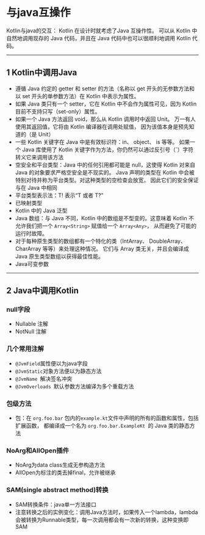 #  与java互操作

Kotlin与java的交互： Kotlin 在设计时就考虑了Java 互操作性。
可以从 Kotlin 中自然地调用现存的 Java 代码，并且在 Java 代码中也可以很顺利地调用 Kotlin 代码。

---
## 1 Kotlin中调用Java

- 遵循 Java 约定的 getter 和 setter 的方法（名称以 get 开头的无参数方法和以 set 开头的单参数方法）在 Kotlin 中表示为属性。
- 如果 Java 类只有一个 setter，它在 Kotlin 中不会作为属性可见，因为 Kotlin 目前不支持只写（set-only）属性。
- 如果一个 Java 方法返回 void，那么从 Kotlin 调用时中返回 Unit。 万一有人使用其返回值，它将由 Kotlin 编译器在调用处赋值， 因为该值本身是预先知道的（是 Unit）
- 一些 Kotlin 关键字在 Java 中是有效标识符：in、 object、 is 等等。 如果一个 Java 库使用了 Kotlin 关键字作为方法，你仍然可以通过反引号（`）字符转义它来调用该方法
- 空安全和平台类型：Java 中的任何引用都可能是 null，这使得 Kotlin 对来自 Java 的对象要求严格空安全是不现实的。 Java 声明的类型在 Kotlin 中会被特别对待并称为平台类型。对这种类型的空检查会放宽， 因此它们的安全保证与在 Java 中相同
- 平台类型表示法：T! 表示“T 或者 T?”
- 已映射类型
- Kotlin 中的 Java 泛型
- Java 数组：与 Java 不同，Kotlin 中的数组是不型变的。这意味着 Kotlin 不允许我们把一个 `Array<String>` 赋值给一个 `Array<Any>`， 从而避免了可能的运行时故障。
- 对于每种原生类型的数组都有一个特化的类（IntArray、 DoubleArray、 CharArray 等等）来处理这种情况。 它们与 Array 类无关，并且会编译成 Java 原生类型数组以获得最佳性能。
- Java可变参数

---
## 2 Java中调用Kotlin

### null字段

 - Nullable 注解
 - NotNull 注解

### 几个常用注解

 - `@JvmField`属性便以为java字段
 - `@JvmStatic`对象方法便以为静态方法
 - `@JvmName `解决签名冲突
 - `@JvmOverloads `默认参数方法编译为多个重载方法

### 包级方法

 - 包：在 `org.foo.bar` 包内的` example.kt `文件中声明的所有的函数和属性，包括扩展函数， 都编译成一个名为 `org.foo.bar.ExampleKt `的 Java 类的静态方法

### NoArg和AllOpen插件

 - NoArg为data class生成无参构造方法
 - AllOpen为标注的类去掉final，允许被继承

### SAM(single abstract method)转换

- SAM转换条件：java单一方法接口
- 注意转换之后的实例变化：调用Java方法时，如果传入一个lambda，lambda会被转换为Runnable类型，每一次调用都会有一次新的转换，这种变换即SAM
